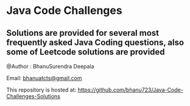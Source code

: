 # Java Code Challenges 
## Solutions are provided for several most frequently asked Java Coding questions, also some of Leetcode solutions are provided

@Author : BhanuSurendra Deepala

Email: bhanuatcts@gmail.com

This repository is hosted at:
https://github.com/bhanu723/Java-Code-Challenges-Solutions
